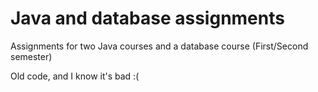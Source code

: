 # Java and database assignments
Assignments for two Java courses and a database course (First/Second semester)

Old code, and I know it's bad :(
